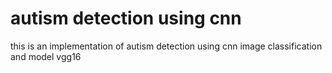# autism detection using cnn

this is an implementation of autism detection using cnn image classification and model vgg16 

